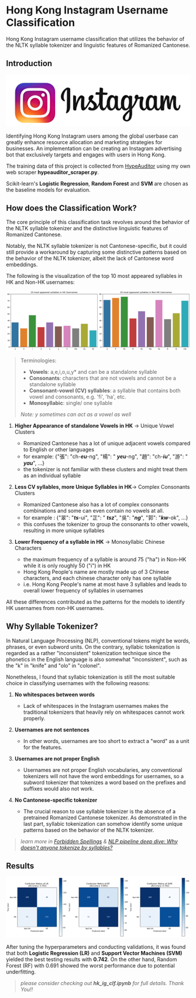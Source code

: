 # Hong Kong Instagram Username Classification

Hong Kong Instagram username classification that utilizes the behavior of the NLTK syllable tokenizer and linguistic features of Romanized Cantonese.

## Introduction

![alt text](ig-logo.png)

Identifying Hong Kong Instagram users among the global userbase can greatly enhance resource allocation and marketing strategies for businesses. An implementation can be creating an Instagram advertising bot that exclusively targets and engages with users in Hong Kong. 

The training data of this project is collected from [HypeAuditor](https://hypeauditor.com/) using my own web scraper **hypeauditor_scraper.py**.

Scikit-learn's **Logistic Regression**, **Random Forest** and **SVM** are chosen as the baseline models for evaluation.

## How does the Classification Work?

The core principle of this classification task revolves around the behavior of the NLTK syllable tokenizer and the distinctive linguistic features of Romanized Cantonese.        

Notably, the NLTK syllable tokenizer is not Cantonese-specific, but it could still provide a workaround by capturing some distinctive patterns based on the behavior of the NLTK tokenizer, albeit the lack of Cantonese word embeddings.

The following is the visualization of the top 10 most appeared syllables in HK and Non-HK usernames:

![alt text](freq_chart.png)

> Terminologies:
>
> * **Vowels**: a,e,i,o,u,y* and can be a standalone syllable
> * **Consonants**: characters that are not vowels and cannot be a standalone syllable
> * **Consonant-vowel (CV) syllables**: a syllable that contains both vowel and consonants, e.g. 'fi', 'ha', etc.
> * **Monosyllabic**: single/ one syllable
> 
> *Note: y sometimes can act as a vowel as well*

1. **Higher Appearance of standalone Vowels in HK** -> Unique Vowel Clusters
    * Romanized Cantonese has a lot of unique adjacent vowels compared to English or other languages
    * for example: {"張": "ch-***eu***-ng", "楊": "  ***yeu***-ng", "趙": "ch-***iu***", "游": "  ***yau***", ...}
    * the tokenizer is not familiar with these clusters and might treat them as an individual syllable

2.  **Less CV syllables, more Unique Syllables in HK**-> Complex Consonants Clusters
    * Romanized Cantonese also has a lot of complex consonants combinations and some can even contain no vowels at all.
    * for example : {"翠": "***ts***-ui", "芷": "  ***tsz***", "吳": "***ng***", "郭": "***kw***-ok", ...}
    * this confuses the tokenizer to group the consonants to other vowels, resulting in more unique syllables

3. **Lower Frequency of a syllable in HK** -> Monosyllabic Chinese Characters
    * the maximum frequency of a syllable is around 75 ("ha") in Non-HK while it is only roughly 50 ("i") in HK 
    * Hong Kong People's name are mostly made up of 3 Chinese characters, and each chinese character only has one syllable
    * i.e. Hong Kong People's name at most have 3 syllables and leads to overall lower frequency of syllables in usernames

All these differences contributed as the patterns for the models to identify HK usernames from non-HK usernames.

## Why Syllable Tokenizer?

In Natural Language Processing (NLP), conventional tokens might be words, phrases, or even subword units. On the contrary, syllabic tokenization is regarded as a rather "inconsistent" tokenization technique since the phonetics in the English language is also somewhat "inconsistent", such as the "k" in "knife" and "olo" in "colonel". 

Nonetheless, I found that syllabic tokenization is still the most suitable choice in classifying usernames with the following reasons:

1. **No whitespaces between words** 
    * Lack of whitespaces in the Instagram usernames makes the traditional tokenizers that heavily rely on whitespaces cannot work properly.

2. **Usernames are not sentences**
    * In other words, usernames are too short to extract a "word" as a unit for the features.

3. **Usernames are not proper English**
    * Usernames are not proper English vocabularies, any conventional tokenizers will not have the word embeddings for usernames, so a subword tokenizer that tokenizes a word based on the prefixes and suffixes would also not work.

4. **No Cantonese-specific tokenizer**
    * The crucial reason to use syllable tokenizer is the absence of a pretrained Romanized Cantonese tokenizer. As demonstrated in the last part, syllabic tokenization can somehow identify some unique patterns based on the behavior of the NLTK tokenizer.        

> *learn more in [Forbidden Spellings](https://www.youtube.com/shorts/3ipFdRfFvK4) & [NLP pipeline deep dive: Why doesn't anyone tokenize by syllables?](https://www.youtube.com/watch?v=4_KxnoMnVVs&t=2990s&ab_channel=RachaelTatman)*

## Results

![alt text](confusion_matrix.png)

After tuning the hyperparameters and conducting validations, it was found that both **Logistic Regression (LR)** and **Support Vector Machines (SVM)** yielded the best testing results with **0.742**. On the other hand, Random Forest (RF) with 0.691  showed the worst performance due to potential underfitting.

> *please consider checking out **hk_ig_clf.ipynb** for full details. Thank You!!*




